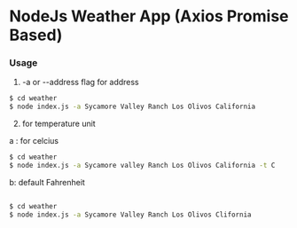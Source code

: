 # NodeJs Weather App (Axios Promise Based)

### Usage
1. -a or --address flag for address
```sh
$ cd weather
$ node index.js -a Sycamore Valley Ranch Los Olivos California 
```
2. for temperature unit 

 a : for celcius 

```sh
$ cd weather
$ node index.js -a Sycamore valley Ranch Los Olivos California -t C 
```

b: default Fahrenheit

``` sh

$ cd weather
$ node index.js -a Sycamore Valley Ranch Los Olivos Clifornia  
```

